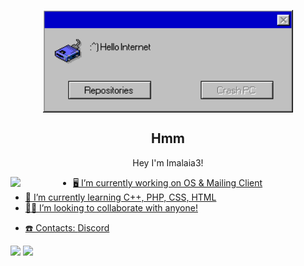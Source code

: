 <p align="center">
 <img width="400" src="Error Message.png" align="center" alt="Hmm" />
 <h2 align="center">Hmm</h2>
 <p align="center">Hey I'm Imalaia3!</p>
</p>
<a href="https://www.producthunt.com/posts/awesome-github-profiles?utm_source=badge-featured&utm_medium=badge&utm_souce=badge-awesome-github-profiles">
<!-- reverse Engineer, Lib Developer, App Developer, OSDev-->



<!--<img src="Away2.png">-->
<img width="100" src="https://upload.wikimedia.org/wikipedia/commons/thumb/3/35/Tux.svg/1200px-Tux.svg.png" align="left"/>


- 🖥️ I’m currently working on OS & Mailing Client
- 🌱 I’m currently learning C++, PHP, CSS, HTML
- 🧑‍💼 I’m looking to collaborate with anyone!
<!--- 💬 Ask me about ..-->
<!--- ⚡ Fun fact: ..-->
- ☎️ Contacts: [Discord](https://discord.com/users/661629086665408531)









<p><img src="https://github-readme-stats.vercel.app/api?username=imalaia3&show_icons=true&theme=dark&icon_color=eee">     <img src="https://github-readme-stats.vercel.app/api/top-langs/?username=imalaia3&theme=dark"></p>
